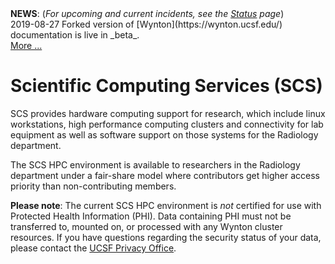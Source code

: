 <div class="alert alert-info" role="alert">
<strong>NEWS</strong>: (<em>For upcoming and current incidents, see the <a href="{{ '/status/index.html' | relative_url }}">Status</a> page</em>)<br/>
2019-08-27 Forked version of [Wynton](https://wynton.ucsf.edu/) documentation is live in _beta_.<br/>
<a href="{{ '/about/news.html' | relative_url }}">More ...</a>
</div>


#  Scientific Computing Services (SCS)

SCS provides hardware computing support for research, which include linux workstations, high performance computing clusters and connectivity for lab equipment as well as software support on those systems for the Radiology department.

The SCS HPC environment is available to researchers in the Radiology department under a fair-share model where contributors get higher access priority than non-contributing members.  

**Please note**: The current SCS HPC environment is *not* certified for use with Protected Health Information (PHI).  Data containing PHI must not be transferred to, mounted on, or processed with any Wynton cluster resources.  If you have questions regarding the security status of your data, please contact the [UCSF Privacy Office].


[UCSF Privacy Office]: https://hipaa.ucsf.edu/
